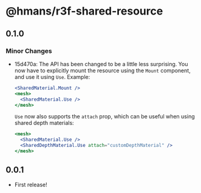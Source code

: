 # @hmans/r3f-shared-resource

## 0.1.0

### Minor Changes

- 15d470a: The API has been changed to be a little less surprising. You now have to explicitly mount the resource using the `Mount` component, and use it using `Use`. Example:

  ```jsx
  <SharedMaterial.Mount />
  <mesh>
    <SharedMaterial.Use />
  </mesh>
  ```

  `Use` now also supports the `attach` prop, which can be useful when using shared depth materials:

  ```jsx
  <mesh>
    <SharedMaterial.Use />
    <SharedDepthMaterial.Use attach="customDepthMaterial" />
  </mesh>
  ```

## 0.0.1

- First release!
